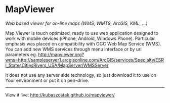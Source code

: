 # MapViewer

_Web based viewer for on-line maps (WMS, WMTS, ArcGIS, KML, ...)_ 

Map Viewer is touch optimized, ready to use web application designed to work with mobile devices (iPhone, Android, Windows Phone). Particular emphasis was placed on compatibility with OGC Web Map Service (WMS). You can add new WMS services through menu interface or by url parameters eg.
http://mapviewer.org?wms=http://sampleserver1.arcgisonline.com/ArcGIS/services/Specialty/ESRI_StatesCitiesRivers_USA/MapServer/WMSServer

It does not use any server side technology, so just download it to use on Your environment or put it on pen-drive.

---

View it live: http://kubaszostak.github.io/mapviewer/

